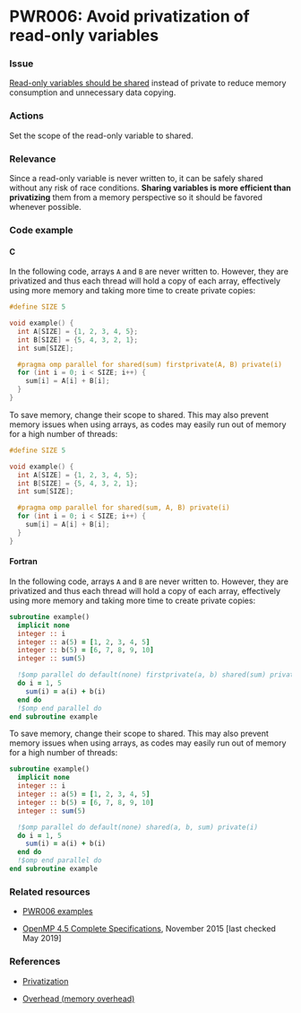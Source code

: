 # PWR006: Avoid privatization of read-only variables

### Issue

[Read-only variables should be shared](../../Glossary/Variable-scoping-in-the-context-of-OpenMP.md)
instead of private to reduce memory consumption and unnecessary data copying.

### Actions

Set the scope of the read-only variable to shared.

### Relevance

Since a read-only variable is never written to, it can be safely shared without
any risk of race conditions. **Sharing variables is more efficient than
privatizing** them from a memory perspective so it should be favored whenever
possible.

### Code example

#### C

In the following code, arrays `A` and `B` are never written to. However, they
are privatized and thus each thread will hold a copy of each array, effectively
using more memory and taking more time to create private copies:

```c
#define SIZE 5

void example() {
  int A[SIZE] = {1, 2, 3, 4, 5};
  int B[SIZE] = {5, 4, 3, 2, 1};
  int sum[SIZE];

  #pragma omp parallel for shared(sum) firstprivate(A, B) private(i)
  for (int i = 0; i < SIZE; i++) {
    sum[i] = A[i] + B[i];
  }
}
```

To save memory, change their scope to shared. This may also prevent memory
issues when using arrays, as codes may easily run out of memory for a high
number of threads:

```c
#define SIZE 5

void example() {
  int A[SIZE] = {1, 2, 3, 4, 5};
  int B[SIZE] = {5, 4, 3, 2, 1};
  int sum[SIZE];

  #pragma omp parallel for shared(sum, A, B) private(i)
  for (int i = 0; i < SIZE; i++) {
    sum[i] = A[i] + B[i];
  }
}
```

#### Fortran

In the following code, arrays `A` and `B` are never written to. However, they
are privatized and thus each thread will hold a copy of each array, effectively
using more memory and taking more time to create private copies:

```f90
subroutine example()
  implicit none
  integer :: i
  integer :: a(5) = [1, 2, 3, 4, 5]
  integer :: b(5) = [6, 7, 8, 9, 10]
  integer :: sum(5)

  !$omp parallel do default(none) firstprivate(a, b) shared(sum) private(i)
  do i = 1, 5
    sum(i) = a(i) + b(i)
  end do
  !$omp end parallel do
end subroutine example
```

To save memory, change their scope to shared. This may also prevent memory
issues when using arrays, as codes may easily run out of memory for a high
number of threads:

```f90
subroutine example()
  implicit none
  integer :: i
  integer :: a(5) = [1, 2, 3, 4, 5]
  integer :: b(5) = [6, 7, 8, 9, 10]
  integer :: sum(5)

  !$omp parallel do default(none) shared(a, b, sum) private(i)
  do i = 1, 5
    sum(i) = a(i) + b(i)
  end do
  !$omp end parallel do
end subroutine example
```

### Related resources

* [PWR006 examples](https://github.com/codee-com/open-catalog/tree/main/Checks/PWR006/)

* [OpenMP 4.5 Complete Specifications](https://www.openmp.org/wp-content/uploads/openmp-4.5.pdf),
November 2015 [last checked May 2019]

### References

* [Privatization](https://en.wikipedia.org/wiki/Privatization_(computer_programming))

* [Overhead (memory overhead)](https://en.wikipedia.org/wiki/Overhead_(computing))
